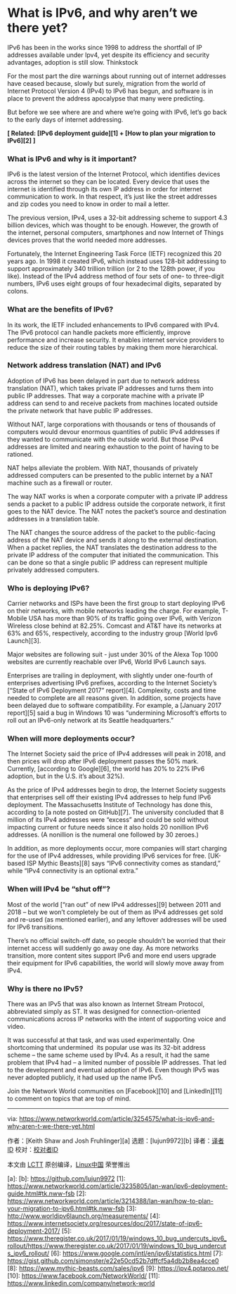[#]: collector: (lujun9972)
[#]: translator: ( )
[#]: reviewer: ( )
[#]: publisher: ( )
[#]: url: ( )
[#]: subject: (What is IPv6, and why aren’t we there yet?)
[#]: via: (https://www.networkworld.com/article/3254575/what-is-ipv6-and-why-aren-t-we-there-yet.html)
[#]: author: (Keith Shaw and Josh Fruhlinger )

What is IPv6, and why aren’t we there yet?
======
IPv6 has been in the works since 1998 to address the shortfall of IP addresses available under Ipv4, yet despite its efficiency and security advantages, adoption is still slow.
Thinkstock

For the most part the dire warnings about running out of internet addresses have ceased because, slowly but surely, migration from the world of Internet Protocol Version 4 (IPv4) to IPv6 has begun, and software is in place to prevent the address apocalypse that many were predicting.

But before we see where are and where we’re going with IPv6, let’s go back to the early days of internet addressing.

**[ Related: [IPv6 deployment guide][1] + [How to plan your migration to IPv6][2] ]**

### What is IPv6 and why is it important?

IPv6 is the latest version of the Internet Protocol, which identifies devices across the internet so they can be located. Every device that uses the internet is identified through its own IP address in order for internet communication to work. In that respect, it’s just like the street addresses and zip codes you need to know in order to mail a letter.

The previous version, IPv4, uses a 32-bit addressing scheme to support 4.3 billion devices, which was thought to be enough. However, the growth of the internet, personal computers, smartphones and now Internet of Things devices proves that the world needed more addresses.

Fortunately, the Internet Engineering Task Force (IETF) recognized this 20 years ago. In 1998 it created IPv6, which instead uses 128-bit addressing to support approximately 340 trillion trillion (or 2 to the 128th power, if you like). Instead of the IPv4 address method of four sets of one- to three-digit numbers, IPv6 uses eight groups of four hexadecimal digits, separated by colons.

### What are the benefits of IPv6?

In its work, the IETF included enhancements to IPv6 compared with IPv4. The IPv6 protocol can handle packets more efficiently, improve performance and increase security. It enables internet service providers to reduce the size of their routing tables by making them more hierarchical.

### Network address translation (NAT) and IPv6

Adoption of IPv6 has been delayed in part due to network address translation (NAT), which takes private IP addresses and turns them into public IP addresses. That way a corporate machine with a private IP address can send to and receive packets from machines located outside the private network that have public IP addresses.

Without NAT, large corporations with thousands or tens of thousands of computers would devour enormous quantities of public IPv4 addresses if they wanted to communicate with the outside world. But those IPv4 addresses are limited and nearing exhaustion to the point of having to be rationed.

NAT helps alleviate the problem. With NAT, thousands of privately addressed computers can be presented to the public internet by a NAT machine such as a firewall or router.

The way NAT works is when a corporate computer with a private IP address sends a packet to a public IP address outside the corporate network, it first goes to the NAT device. The NAT notes the packet’s source and destination addresses in a translation table.

The NAT changes the source address of the packet to the public-facing address of the NAT device and sends it along to the external destination. When a packet replies, the NAT translates the destination address to the private IP address of the computer that initiated the communication. This can be done so that a single public IP address can represent multiple privately addressed computers.

### Who is deploying IPv6?

Carrier networks and ISPs have been the first group to start deploying IPv6 on their networks, with mobile networks leading the charge. For example, T-Mobile USA has more than 90% of its traffic going over IPv6, with Verizon Wireless close behind at 82.25%. Comcast and AT&amp;T have its networks at 63% and 65%, respectively, according to the industry group [World Ipv6 Launch][3].

Major websites are following suit - just under 30% of the Alexa Top 1000 websites are currently reachable over IPv6, World IPv6 Launch says.

Enterprises are trailing in deployment, with slightly under one-fourth of enterprises advertising IPv6 prefixes, according to the Internet Society’s [“State of IPv6 Deployment 2017” report][4]. Complexity, costs and time needed to complete are all reasons given. In addition, some projects have been delayed due to software compatibility. For example, a [January 2017 report][5] said a bug in Windows 10 was “undermining Microsoft’s efforts to roll out an IPv6-only network at its Seattle headquarters.”

### When will more deployments occur?

The Internet Society said the price of IPv4 addresses will peak in 2018, and then prices will drop after IPv6 deployment passes the 50% mark. Currently, [according to Google][6], the world has 20% to 22% IPv6 adoption, but in the U.S. it’s about 32%).

As the price of IPv4 addresses begin to drop, the Internet Society suggests that enterprises sell off their existing IPv4 addresses to help fund IPv6 deployment. The Massachusetts Institute of Technology has done this, according to [a note posted on GitHub][7]. The university concluded that 8 million of its IPv4 addresses were “excess” and could be sold without impacting current or future needs since it also holds 20 nonillion IPv6 addresses. (A nonillion is the numeral one followed by 30 zeroes.)

In addition, as more deployments occur, more companies will start charging for the use of IPv4 addresses, while providing IPv6 services for free. [UK-based ISP Mythic Beasts][8] says “IPv6 connectivity comes as standard,” while “IPv4 connectivity is an optional extra.”

### When will IPv4 be “shut off”?

Most of the world [“ran out” of new IPv4 addresses][9] between 2011 and 2018 – but we won’t completely be out of them as IPv4 addresses get sold and re-used (as mentioned earlier), and any leftover addresses will be used for IPv6 transitions.

There’s no official switch-off date, so people shouldn’t be worried that their internet access will suddenly go away one day. As more networks transition, more content sites support IPv6 and more end users upgrade their equipment for IPv6 capabilities, the world will slowly move away from IPv4.

### Why is there no IPv5?

There was an IPv5 that was also known as Internet Stream Protocol, abbreviated simply as ST. It was designed for connection-oriented communications across IP networks with the intent of supporting voice and video.

It was successful at that task, and was used experimentally. One shortcoming that undermined  its popular use was its 32-bit address scheme – the same scheme used by IPv4. As a result, it had the same problem that IPv4 had – a limited number of possible IP addresses. That led to the development and eventual adoption of IPv6. Even though IPv5 was never adopted publicly, it had used up the name IPv5.

Join the Network World communities on [Facebook][10] and [LinkedIn][11] to comment on topics that are top of mind.

--------------------------------------------------------------------------------

via: https://www.networkworld.com/article/3254575/what-is-ipv6-and-why-aren-t-we-there-yet.html

作者：[Keith Shaw and Josh Fruhlinger][a]
选题：[lujun9972][b]
译者：[译者ID](https://github.com/译者ID)
校对：[校对者ID](https://github.com/校对者ID)

本文由 [LCTT](https://github.com/LCTT/TranslateProject) 原创编译，[Linux中国](https://linux.cn/) 荣誉推出

[a]: 
[b]: https://github.com/lujun9972
[1]: https://www.networkworld.com/article/3235805/lan-wan/ipv6-deployment-guide.html#tk.nww-fsb
[2]: https://www.networkworld.com/article/3214388/lan-wan/how-to-plan-your-migration-to-ipv6.html#tk.nww-fsb
[3]: http://www.worldipv6launch.org/measurements/
[4]: https://www.internetsociety.org/resources/doc/2017/state-of-ipv6-deployment-2017/
[5]: https://www.theregister.co.uk/2017/01/19/windows_10_bug_undercuts_ipv6_rollout/https://www.theregister.co.uk/2017/01/19/windows_10_bug_undercuts_ipv6_rollout/
[6]: https://www.google.com/intl/en/ipv6/statistics.html
[7]: https://gist.github.com/simonster/e22e50cd52b7dffcf5a4db2b8ea4cce0
[8]: https://www.mythic-beasts.com/sales/ipv6
[9]: https://ipv4.potaroo.net/
[10]: https://www.facebook.com/NetworkWorld/
[11]: https://www.linkedin.com/company/network-world
